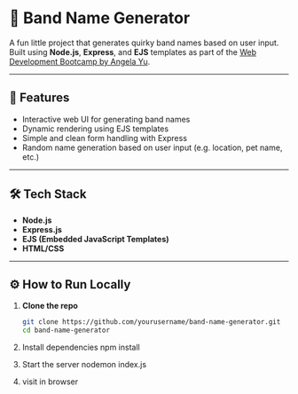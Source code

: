 # 🎸 Band Name Generator

A fun little project that generates quirky band names based on user input. Built using **Node.js**, **Express**, and **EJS** templates as part of the [Web Development Bootcamp by Angela Yu](https://www.udemy.com/course/the-complete-web-development-bootcamp/).

---

## 🚀 Features

- Interactive web UI for generating band names
- Dynamic rendering using EJS templates
- Simple and clean form handling with Express
- Random name generation based on user input (e.g. location, pet name, etc.)

---

## 🛠️ Tech Stack

- **Node.js**
- **Express.js**
- **EJS (Embedded JavaScript Templates)**
- **HTML/CSS**

---

## ⚙️ How to Run Locally

1. **Clone the repo**
   ```bash
   git clone https://github.com/yourusername/band-name-generator.git
   cd band-name-generator

2. Install dependencies
   npm install

3. Start the server
   nodemon index.js

4. visit in browser 




